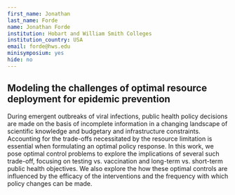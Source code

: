```yaml
---
first_name: Jonathan
last_name: Forde
name: Jonathan Forde
institution: Hobart and William Smith Colleges
institution_country: USA
email: forde@hws.edu
minisymposium: yes
hide: no
---
```


## Modeling the challenges of optimal resource deployment for epidemic prevention

During emergent outbreaks of viral infections, public health policy decisions are made on the basis of incomplete information in a changing landscape of scientific knowledge and budgetary and infrastructure constraints. Accounting for the trade-offs necessitated by the resource limitation is essential when formulating an optimal policy response. In this work, we pose optimal control problems to explore the implications of several such trade-off, focusing on testing vs. vaccination and long-term vs. short-term public health objectives. We also explore the how these optimal controls are influenced by the efficacy of the interventions and the frequency with which policy changes can be made.


